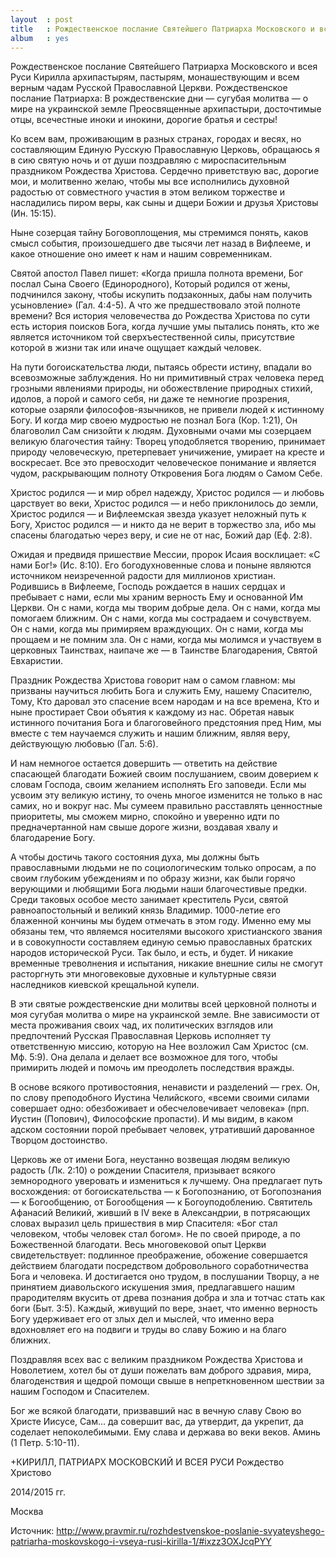 ```yaml
---
layout  : post
title   : Рождественское послание Святейшего Патриарха Московского и всея Руси Кирилла
album   : yes
---
```


Рождественское послание Святейшего Патриарха Московского и всея Руси Кирилла архипастырям, пастырям, монашествующим и всем верным чадам Русской Православной Церкви.
Рождественское послание Патриарха: В рождественские дни — сугубая молитва — о мире на украинской земле
Преосвященные архипастыри, досточтимые отцы, всечестные иноки и инокини, дорогие братья и сестры!

Ко всем вам, проживающим в разных странах, городах и весях, но составляющим Единую Русскую Православную Церковь, обращаюсь я в сию святую ночь и от души поздравляю с мироспасительным праздником Рождества Христова. Сердечно приветствую вас, дорогие мои, и молитвенно желаю, чтобы мы все исполнились духовной радостью от совместного участия в этом великом торжестве и насладились пиром веры, как сыны и дщери Божии и друзья Христовы (Ин. 15:15).

Ныне созерцая тайну Боговоплощения, мы стремимся понять, каков смысл события, произошедшего две тысячи лет назад в Вифлееме, и какое отношение оно имеет к нам и нашим современникам.

Святой апостол Павел пишет: «Когда пришла полнота времени, Бог послал Сына Своего (Единородного), Который родился от жены, подчинился закону, чтобы искупить подзаконных, дабы нам получить усыновление» (Гал. 4:4-5). А что же предшествовало этой полноте времени? Вся история человечества до Рождества Христова по сути есть история поисков Бога, когда лучшие умы пытались понять, кто же является источником той сверхъестественной силы, присутствие которой в жизни так или иначе ощущает каждый человек.

На пути богоискательства люди, пытаясь обрести истину, впадали во всевозможные заблуждения. Но ни примитивный страх человека перед грозными явлениями природы, ни обожествление природных стихий, идолов, а порой и самого себя, ни даже те немногие прозрения, которые озаряли философов-язычников, не привели людей к истинному Богу. И когда мир своею мудростью не познал Бога (Кор. 1:21), Он благоволил Сам снизойти к людям. Духовными очами мы созерцаем великую благочестия тайну: Творец уподобляется творению, принимает природу человеческую, претерпевает уничижение, умирает на кресте и воскресает. Все это превосходит человеческое понимание и является чудом, раскрывающим полноту Откровения Бога людям о Самом Себе.

Христос родился — и мир обрел надежду, Христос родился — и любовь царствует во веки, Христос родился — и небо приклонилось до земли, Христос родился — и Вифлеемская звезда указует неложный путь к Богу, Христос родился — и никто да не верит в торжество зла, ибо мы спасены благодатью через веру, и сие не от нас, Божий дар (Еф. 2:8).

Ожидая и предвидя пришествие Мессии, пророк Исаия восклицает: «С нами Бог!» (Ис. 8:10).  Его богодухновенные слова и поныне являются источником неизреченной радости для миллионов христиан. Родившись в Вифлееме, Господь рождается в наших сердцах и пребывает с нами, если мы храним верность Ему и основанной Им Церкви. Он с нами, когда мы творим добрые дела. Он с нами, когда мы помогаем ближним. Он с нами, когда мы сострадаем и сочувствуем. Он с нами, когда мы примиряем враждующих. Он с нами, когда мы прощаем и не помним зла. Он с нами, когда мы молимся и участвуем в церковных Таинствах, наипаче же — в Таинстве Благодарения, Святой Евхаристии.

Праздник Рождества Христова говорит нам о самом главном: мы призваны научиться любить Бога и служить Ему, нашему Спасителю, Тому, Кто даровал это спасение всем народам и на все времена, Кто и ныне простирает Свои объятия к каждому из нас. Обретая навык истинного почитания Бога и благоговейного предстояния пред Ним, мы вместе с тем научаемся служить и нашим ближним, являя веру, действующую любовью (Гал. 5:6).

И нам немногое остается довершить — ответить на действие спасающей благодати Божией своим послушанием, своим доверием к словам Господа, своим желанием исполнять Его заповеди. Если мы усвоим эту великую истину, то очень многое изменится не только в нас самих, но и вокруг нас. Мы сумеем правильно расставлять ценностные приоритеты, мы сможем мирно, спокойно и уверенно идти по предначертанной нам свыше дороге жизни, воздавая хвалу и благодарение Богу.

А чтобы достичь такого состояния духа, мы должны быть православными людьми не по социологическим только опросам, а по своим глубоким убеждениям и по образу жизни, как были горячо верующими и любящими Бога людьми наши благочестивые предки. Среди таковых особое место занимает креститель Руси, святой равноапостольный и великий князь Владимир. 1000-летие его блаженной кончины мы будем отмечать в этом году. Именно ему мы обязаны тем, что являемся носителями высокого христианского звания и в совокупности составляем единую семью православных братских народов исторической Руси. Так было, и есть, и будет. И никакие временные треволнения и испытания, никакие внешние силы не смогут расторгнуть эти многовековые духовные и культурные связи наследников киевской крещальной купели.

В эти святые рождественские дни молитвы всей церковной полноты и моя сугубая молитва о мире на украинской земле. Вне зависимости от места проживания своих чад, их политических взглядов или предпочтений Русская Православная Церковь исполняет ту ответственную миссию, которую на Нее возложил Сам Христос (см. Мф. 5:9). Она делала и делает все возможное для того, чтобы примирить людей и помочь им преодолеть последствия вражды.

В основе всякого противостояния, ненависти и разделений — грех. Он, по слову преподобного Иустина Челийского, «всеми своими силами совершает одно: обезбоживает и обесчеловечивает человека» (прп. Иустин (Попович), Философские пропасти). И мы видим, в каком адском состоянии порой пребывает человек, утративший дарованное Творцом достоинство.

Церковь же от имени Бога, неустанно возвещая людям великую радость (Лк. 2:10) о рождении Спасителя, призывает всякого земнородного уверовать и измениться к лучшему. Она предлагает путь восхождения: от богоискательства — к Богопознанию, от Богопознания — к Богообщению, от Богообщения — к Богоуподоблению. Святитель Афанасий Великий, живший в IV веке в Александрии, в потрясающих словах выразил цель пришествия в мир Спасителя: «Бог стал человеком, чтобы человек стал богом». Не по своей природе, а по Божественной благодати. Весь многовековой опыт Церкви свидетельствует: подлинное преображение, обожение совершается действием благодати посредством добровольного соработничества Бога и человека. И достигается оно трудом, в послушании Творцу, а не принятием диавольского искушения змия, предлагавшего нашим прародителям вкусить от древа познания добра и зла и тотчас стать как боги (Быт. 3:5). Каждый, живущий по вере, знает, что именно верность Богу удерживает его от злых дел и мыслей, что именно вера вдохновляет его на подвиги и труды во славу Божию и на благо ближних.

Поздравляя всех вас с великим праздником Рождества Христова и Новолетием, хотел бы от души пожелать вам доброго здравия, мира, благоденствия и щедрой помощи свыше в непреткновенном шествии за нашим Господом и Спасителем.

Бог же всякой благодати, призвавший нас в вечную славу Свою во Христе Иисусе, Сам… да совершит вас, да утвердит, да укрепит, да соделает непоколебимыми. Ему слава и держава во веки веков. Аминь (1 Петр. 5:10-11).

+КИРИЛЛ, ПАТРИАРХ МОСКОВСКИЙ И ВСЕЯ РУСИ
Рождество Христово
 
2014/2015 гг.
 
Москва


Источник: http://www.pravmir.ru/rozhdestvenskoe-poslanie-svyateyshego-patriarha-moskovskogo-i-vseya-rusi-kirilla-1/#ixzz3OXJcqPYY
